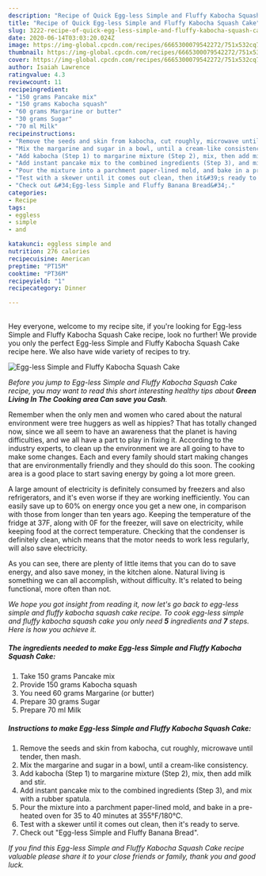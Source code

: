 ```yaml
---
description: "Recipe of Quick Egg-less Simple and Fluffy Kabocha Squash Cake"
title: "Recipe of Quick Egg-less Simple and Fluffy Kabocha Squash Cake"
slug: 3222-recipe-of-quick-egg-less-simple-and-fluffy-kabocha-squash-cake
date: 2020-06-14T03:03:20.024Z
image: https://img-global.cpcdn.com/recipes/6665300079542272/751x532cq70/egg-less-simple-and-fluffy-kabocha-squash-cake-recipe-main-photo.jpg
thumbnail: https://img-global.cpcdn.com/recipes/6665300079542272/751x532cq70/egg-less-simple-and-fluffy-kabocha-squash-cake-recipe-main-photo.jpg
cover: https://img-global.cpcdn.com/recipes/6665300079542272/751x532cq70/egg-less-simple-and-fluffy-kabocha-squash-cake-recipe-main-photo.jpg
author: Isaiah Lawrence
ratingvalue: 4.3
reviewcount: 11
recipeingredient:
- "150 grams Pancake mix"
- "150 grams Kabocha squash"
- "60 grams Margarine or butter"
- "30 grams Sugar"
- "70 ml Milk"
recipeinstructions:
- "Remove the seeds and skin from kabocha, cut roughly, microwave until tender, then mash."
- "Mix the margarine and sugar in a bowl, until a cream-like consistency."
- "Add kabocha (Step 1) to margarine mixture (Step 2), mix, then add milk and stir."
- "Add instant pancake mix to the combined ingredients (Step 3), and mix with a rubber spatula."
- "Pour the mixture into a parchment paper-lined mold, and bake in a pre-heated oven for 35 to 40 minutes at 355°F/180°C."
- "Test with a skewer until it comes out clean, then it&#39;s ready to serve."
- "Check out &#34;Egg-less Simple and Fluffy Banana Bread&#34;."
categories:
- Recipe
tags:
- eggless
- simple
- and

katakunci: eggless simple and 
nutrition: 276 calories
recipecuisine: American
preptime: "PT15M"
cooktime: "PT36M"
recipeyield: "1"
recipecategory: Dinner

---
```

<br>
Hey everyone, welcome to my recipe site, if you're looking for Egg-less Simple and Fluffy Kabocha Squash Cake recipe, look no further! We provide you only the perfect Egg-less Simple and Fluffy Kabocha Squash Cake recipe here. We also have wide variety of recipes to try.
<br>


![Egg-less Simple and Fluffy Kabocha Squash Cake](https://img-global.cpcdn.com/recipes/6665300079542272/751x532cq70/egg-less-simple-and-fluffy-kabocha-squash-cake-recipe-main-photo.jpg)

<i>Before you jump to Egg-less Simple and Fluffy Kabocha Squash Cake recipe, you may want to read this short interesting healthy tips about 
<strong>Green Living In The Cooking area Can save you Cash</strong>.</i>
</br>

Remember when the only men and women who cared about the natural environment were tree huggers as well as hippies? That has totally changed now, since we all seem to have an awareness that the planet is having difficulties, and we all have a part to play in fixing it. According to the industry experts, to clean up the environment we are all going to have to make some changes. Each and every family should start making changes that are environmentally friendly and they should do this soon. The cooking area is a good place to start saving energy by going a lot more green.

A large amount of electricity is definitely consumed by freezers and also refrigerators, and it's even worse if they are working inefficiently. You can easily save up to 60% on energy once you get a new one, in comparison with those from longer than ten years ago. Keeping the temperature of the fridge at 37F, along with 0F for the freezer, will save on electricity, while keeping food at the correct temperature. Checking that the condenser is definitely clean, which means that the motor needs to work less regularly, will also save electricity.

As you can see, there are plenty of little items that you can do to save energy, and also save money, in the kitchen alone. Natural living is something we can all accomplish, without difficulty. It's related to being functional, more often than not.


<i>We hope you got insight from reading it, now let's go back to egg-less simple and fluffy kabocha squash cake recipe. To cook egg-less simple and fluffy kabocha squash cake you only need <strong>5</strong> ingredients and <strong>7</strong> steps. Here is how you achieve it.
</i>

##### The ingredients needed to make Egg-less Simple and Fluffy Kabocha Squash Cake:

1. Take 150 grams Pancake mix
1. Provide 150 grams Kabocha squash
1. You need 60 grams Margarine (or butter)
1. Prepare 30 grams Sugar
1. Prepare 70 ml Milk


##### Instructions to make Egg-less Simple and Fluffy Kabocha Squash Cake:

1. Remove the seeds and skin from kabocha, cut roughly, microwave until tender, then mash.
1. Mix the margarine and sugar in a bowl, until a cream-like consistency.
1. Add kabocha (Step 1) to margarine mixture (Step 2), mix, then add milk and stir.
1. Add instant pancake mix to the combined ingredients (Step 3), and mix with a rubber spatula.
1. Pour the mixture into a parchment paper-lined mold, and bake in a pre-heated oven for 35 to 40 minutes at 355°F/180°C.
1. Test with a skewer until it comes out clean, then it&#39;s ready to serve.
1. Check out &#34;Egg-less Simple and Fluffy Banana Bread&#34;.


<i>If you find this Egg-less Simple and Fluffy Kabocha Squash Cake recipe valuable please share it to your close friends or family, thank you and good luck.</i>
